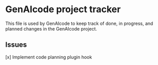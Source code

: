 # GenAIcode project tracker

This file is used by GenAIcode to keep track of done, in progress, and planned changes in the GenAIcode project.

## Issues

[x] Implement code planning plugin hook
